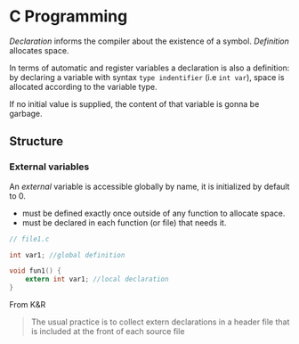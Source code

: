 # C Programming

_Declaration_ informs the compiler about the existence of a symbol. 
_Definition_ allocates space.

In terms of automatic and register variables a declaration is also a definition:
by declaring a variable with syntax `type indentifier` (i.e `int var`),
space is allocated according to the variable type. 

If no initial value is supplied, the content of that variable is gonna be
garbage.


## Structure

### External variables

An _external_ variable is accessible globally by name, it is initialized by default to 0.

* must be defined exactly once outside of any function to allocate space.
* must be declared in each function (or file) that needs it. 

```C
// file1.c

int var1; //global definition 

void fun1() {
    extern int var1; //local declaration
}
```

From K&R
> The usual practice is to collect extern declarations in a header file that
> is included at the front of each source file

